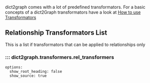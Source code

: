 
dict2graph comes with a lot of predefined transformators. For a basic concepts of a dict2Graph transformators have a look at [How to use Transformators](/use_transformers)

## Relationship Transformators List

This is a list if transformators that can be applied to relationships only
### ::: dict2graph.transformers.rel_transformers
    options:
      show_root_heading: false
      show_source: true
